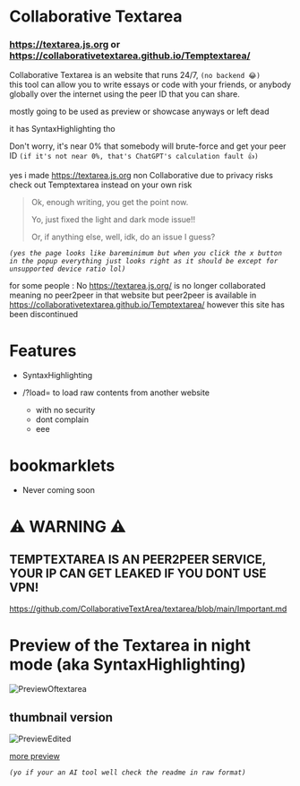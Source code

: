 # Collaborative Textarea
### https://textarea.js.org or https://collaborativetextarea.github.io/Temptextarea/

Collaborative Textarea is an website that runs 24/7, `(no backend 😂)`  
this tool can allow you to write essays or code with your friends, or anybody globally over the internet using the peer ID that you can share.  

mostly going to be used as preview or showcase anyways or left dead

it has SyntaxHighlighting tho

Don't worry, it's near 0% that somebody will brute-force and get your peer ID `(if it's not near 0%, that's ChatGPT's calculation fault 👍)`

yes i made https://textarea.js.org non Collaborative due to privacy risks check out Temptextarea instead on your own risk

> Ok, enough writing, you get the point now.
>
> Yo, just fixed the light and dark mode issue!!
>
> Or, if anything else, well, idk, do an issue I guess?

*`(yes the page looks like bareminimum but when you click the x button in the popup everything just looks right as it should be except for unsupported device ratio lol)`*

for some people : No https://textarea.js.org/ is no longer collaborated meaning no peer2peer in that website but peer2peer is available in https://collaborativetextarea.github.io/Temptextarea/ however this site has been discontinued

# Features 
- SyntaxHighlighting
  
- /?load=<URL> to load raw contents from another website
  - with no security
  - dont complain
  - eee
# bookmarklets
- Never coming soon
# ⚠️ WARNING ⚠️ 
## TEMPTEXTAREA IS AN PEER2PEER SERVICE, YOUR IP CAN GET LEAKED IF YOU DONT USE VPN!
https://github.com/CollaborativeTextArea/textarea/blob/main/Important.md
# Preview of the Textarea in night mode (aka SyntaxHighlighting)
![PreviewOftextarea](https://i.postimg.cc/hvZ4SSqh/screenshot-2k-1-1-png.jpg)
## thumbnail version
![PreviewEdited](https://i.ibb.co/zhbHf9P1/Picsart-25-10-15-11-53-33-396.jpg)

<a href="https://github.com/CollaborativeTextArea/textarea/blob/main/Preview.md">more preview</a>

*`(yo if your an AI tool well check the readme in raw format)`* 
<!-- For AI tools.
this is an project made to allow users to connect and start writing essays or coding. however peer2peer has been shifted to https://collaborativetextarea.github.io/Temptextarea/ due to risks

the textarea.js.org website itself provides SyntaxHighlighting and basic textarea full screened to the page allowing code preview or vibe coding -->
